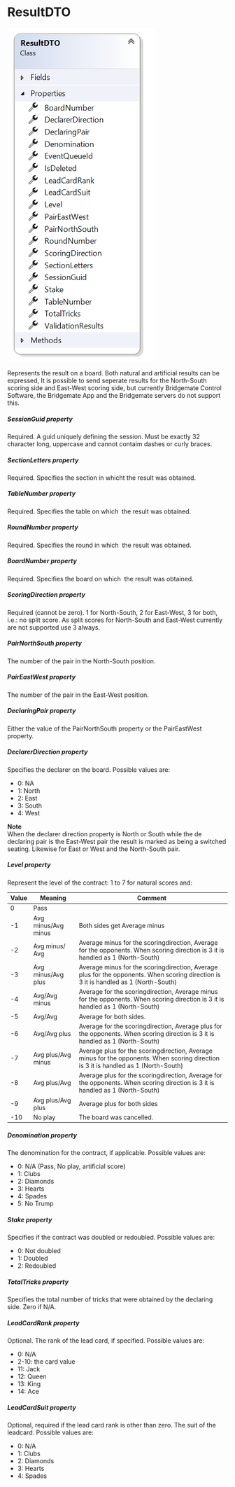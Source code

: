 # ResultDTO

![Image](<lib/ResultDTO.png>)

Represents the result on a board. Both natural and artificial results can be expressed, It is possible to send seperate results for the North-South scoring side and East-West scoring side, but currently Bridgemate Control Software, the Bridgemate App and the Bridgemate servers do not support this.

##### SessionGuid property

Required. A guid uniquely defining the session. Must be exactly 32 character long, uppercase and cannot contaim dashes or curly braces.

##### SectionLetters property

Required. Specifies the section in whicht the result was obtained.

##### TableNumber property

Required. Specifies the table on which&nbsp; the result was obtained.

##### RoundNumber property

Required. Specifies the round in which&nbsp; the result was obtained.

##### BoardNumber property

Required. Specifies the board on which&nbsp; the result was obtained.

##### ScoringDirection property

Required (cannot be zero). 1 for North-South, 2 for East-West, 3 for both, i.e.: no split score. As split scores for North-South and East-West currently are not supported use 3 always.

##### PairNorthSouth property

The number of the pair in the North-South position.

##### PairEastWest property

The number of the pair in the East-West position.

##### DeclaringPair property

Either the value of the PairNorthSouth property or the PairEastWest property.

##### DeclarerDirection property

Specifies the declarer on the board. Possible values are:

* &#48;: NA
* &#49;: North
* &#50;: East
* &#51;: South
* &#52;: West

**Note**\
When the declarer direction property is North or South while the de declaring pair is the East-West pair the result is marked as being a switched seating. Likewise for East or West and the North-South pair.

##### Level property

Represent the level of the contract: 1 to 7 for natural scores and:

| Value | Meaning | Comment |
| --- | --- | --- |
| &#48; | Pass |  |
| \-1 | Avg minus/Avg minus | Both sides get Average minus |
| \-2 | Avg minus/ Avg | Average minus for the scoringdirection, Average for the opponents. When scoring direction is 3 it is handled as 1 (North-South) |
| \-3 | Avg minus/Avg plus | Average minus for the scoringdirection, Average plus for the opponents. When scoring direction is 3 it is handled as 1 (North-South) |
| \-4 | Avg/Avg minus | Average for the scoringdirection, Average minus for the opponents. When scoring direction is 3 it is handled as 1 (North-South) |
| \-5 | Avg/Avg | Average for both sides. |
| \-6 | Avg/Avg plus | Average for the scoringdirection, Average plus for the opponents. When scoring direction is 3 it is handled as 1 (North-South) |
| \-7 | Avg plus/Avg minus | Average plus for the scoringdirection, Average minus for the opponents. When scoring direction is 3 it is handled as 1 (North-South) |
| \-8 | Avg plus/Avg | Average plus for the scoringdirection, Average for the opponents. When scoring direction is 3 it is handled as 1 (North-South) |
| \-9 | Avg plus/Avg plus | Average plus for both sides |
| \-10 | No play | The board was cancelled. |


##### Denomination property

The denomination for the contract, if applicable. Possible values are:

* &#48;: N/A (Pass, No play, artificial score)
* &#49;: Clubs
* &#50;: Diamonds
* &#51;: Hearts
* &#52;: Spades
* &#53;: No Trump

##### Stake property

Specifies if the contract was doubled or redoubled. Possible values are:

* &#48;: Not doubled
* &#49;: Doubled
* &#50;: Redoubled

##### TotalTricks property

Specifies the total number of tricks that were obtained by the declaring side. Zero if N/A.

##### LeadCardRank property

Optional. The rank of the lead card, if specified. Possible values are:

* &#48;: N/A
* &#50;-10: the card value
* &#49;1: Jack
* &#49;2: Queen
* &#49;3: King
* &#49;4: Ace

##### LeadCardSuit property

Optional, required if the lead card rank is other than zero. The suit of the leadcard. Possible values are:

* &#48;: N/A
* &#49;: Clubs
* &#50;: Diamonds
* &#51;: Hearts
* &#52;: Spades

